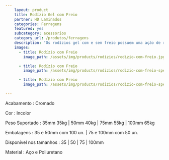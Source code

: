 ```yaml
---
    layout: product
    title: Rodízio Gel com Freio
    partner: HD Laminados
    categories: Ferragens   
    featured: yes  
    subcategory: acessorios
    category_url: /produtos/ferragens
    description: "Os rodízios gel com e sem freio possuem uma ação de rolamento suave e macia."
    images: 
      - title: Rodízio com Freio
        image_path: /assets/img/products/rodizios/rodizio-com-freio.jpg

      - title: Rodízio com Freio
        image_path: /assets/img/products/rodizios/rodizio-com-freio-spec.jpg

      - title: Rodízio com Freio
        image_path: /assets/img/products/rodizios/rodizio-com-freio-spec-2.jpg

---
```


Acabamento
: Cromado

Cor
: Incolor

Peso Suportado
: 35mm 35kg | 50mm 40kg | 75mm 55kg | 100mm 65kg

Embalagens
: 35 e 50mm com 100 un. | 75 e 100mm com 50 un.

Disponível nos tamanhos
: 35 | 50 | 75 | 100mm

Material
: Aço e Poliuretano

